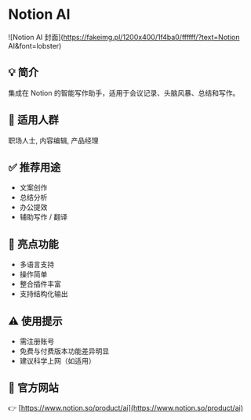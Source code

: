 # Notion AI

![Notion AI 封面](https://fakeimg.pl/1200x400/1f4ba0/ffffff/?text=Notion AI&font=lobster)

## 💡 简介
集成在 Notion 的智能写作助手，适用于会议记录、头脑风暴、总结和写作。

## 👥 适用人群
职场人士, 内容编辑, 产品经理

## ✅ 推荐用途
- 文案创作
- 总结分析
- 办公提效
- 辅助写作 / 翻译

## 🌟 亮点功能
- 多语言支持
- 操作简单
- 整合插件丰富
- 支持结构化输出

## ⚠️ 使用提示
- 需注册账号
- 免费与付费版本功能差异明显
- 建议科学上网（如适用）

## 🔗 官方网站
👉 [https://www.notion.so/product/ai](https://www.notion.so/product/ai)
